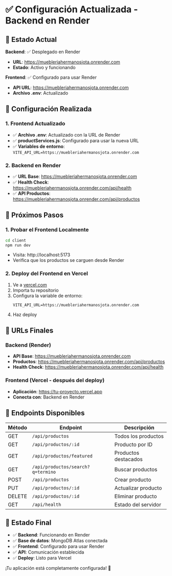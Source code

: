 # ✅ Configuración Actualizada - Backend en Render

## 🎯 Estado Actual

**Backend**: ✅ Desplegado en Render
- **URL**: https://muebleriahermanosjota.onrender.com
- **Estado**: Activo y funcionando

**Frontend**: ✅ Configurado para usar Render
- **API URL**: https://muebleriahermanosjota.onrender.com
- **Archivo .env**: Actualizado

## 🔧 Configuración Realizada

### 1. Frontend Actualizado
- ✅ **Archivo .env**: Actualizado con la URL de Render
- ✅ **productServices.js**: Configurado para usar la nueva URL
- ✅ **Variables de entorno**: `VITE_API_URL=https://muebleriahermanosjota.onrender.com`

### 2. Backend en Render
- ✅ **URL Base**: https://muebleriahermanosjota.onrender.com
- ✅ **Health Check**: https://muebleriahermanosjota.onrender.com/api/health
- ✅ **API Productos**: https://muebleriahermanosjota.onrender.com/api/productos

## 🚀 Próximos Pasos

### 1. Probar el Frontend Localmente
```bash
cd client
npm run dev
```
- Visita: http://localhost:5173
- Verifica que los productos se carguen desde Render

### 2. Deploy del Frontend en Vercel
1. Ve a [vercel.com](https://vercel.com)
2. Importa tu repositorio
3. Configura la variable de entorno:
   ```
   VITE_API_URL=https://muebleriahermanosjota.onrender.com
   ```
4. Haz deploy

## 🔗 URLs Finales

### Backend (Render)
- **API Base**: https://muebleriahermanosjota.onrender.com
- **Productos**: https://muebleriahermanosjota.onrender.com/api/productos
- **Health Check**: https://muebleriahermanosjota.onrender.com/api/health

### Frontend (Vercel - después del deploy)
- **Aplicación**: https://tu-proyecto.vercel.app
- **Conecta con**: Backend en Render

## 🧪 Endpoints Disponibles

| Método | Endpoint | Descripción |
|--------|----------|-------------|
| GET | `/api/productos` | Todos los productos |
| GET | `/api/productos/:id` | Producto por ID |
| GET | `/api/productos/featured` | Productos destacados |
| GET | `/api/productos/search?q=termino` | Buscar productos |
| POST | `/api/productos` | Crear producto |
| PUT | `/api/productos/:id` | Actualizar producto |
| DELETE | `/api/productos/:id` | Eliminar producto |
| GET | `/api/health` | Estado del servidor |

## 🎉 Estado Final

- ✅ **Backend**: Funcionando en Render
- ✅ **Base de datos**: MongoDB Atlas conectada
- ✅ **Frontend**: Configurado para usar Render
- ✅ **API**: Comunicación establecida
- ✅ **Deploy**: Listo para Vercel

¡Tu aplicación está completamente configurada! 🚀
